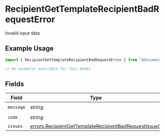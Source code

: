 # RecipientGetTemplateRecipientBadRequestError

Invalid input data

## Example Usage

```typescript
import { RecipientGetTemplateRecipientBadRequestError } from "@documenso/sdk-typescript/models/errors";

// No examples available for this model
```

## Fields

| Field                                                                                                                        | Type                                                                                                                         | Required                                                                                                                     | Description                                                                                                                  |
| ---------------------------------------------------------------------------------------------------------------------------- | ---------------------------------------------------------------------------------------------------------------------------- | ---------------------------------------------------------------------------------------------------------------------------- | ---------------------------------------------------------------------------------------------------------------------------- |
| `message`                                                                                                                    | *string*                                                                                                                     | :heavy_check_mark:                                                                                                           | N/A                                                                                                                          |
| `code`                                                                                                                       | *string*                                                                                                                     | :heavy_check_mark:                                                                                                           | N/A                                                                                                                          |
| `issues`                                                                                                                     | [errors.RecipientGetTemplateRecipientBadRequestIssue](../../models/errors/recipientgettemplaterecipientbadrequestissue.md)[] | :heavy_minus_sign:                                                                                                           | N/A                                                                                                                          |